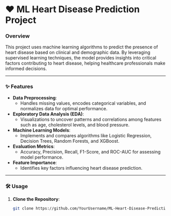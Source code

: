 # ❤️ ML Heart Disease Prediction Project

### Overview  
This project uses machine learning algorithms to predict the presence of heart disease based on clinical and demographic data. By leveraging supervised learning techniques, the model provides insights into critical factors contributing to heart disease, helping healthcare professionals make informed decisions.

---

### ✨ Features  
- **Data Preprocessing**:  
  - Handles missing values, encodes categorical variables, and normalizes data for optimal performance.  
- **Exploratory Data Analysis (EDA)**:  
  - Visualizations to uncover patterns and correlations among features such as age, cholesterol levels, and blood pressure.  
- **Machine Learning Models**:  
  - Implements and compares algorithms like Logistic Regression, Decision Trees, Random Forests, and XGBoost.  
- **Evaluation Metrics**:  
  - Accuracy, Precision, Recall, F1-Score, and ROC-AUC for assessing model performance.  
- **Feature Importance**:  
  - Identifies key factors influencing heart disease prediction.

---

### 🛠️ Usage  
1. **Clone the Repository**:  
   ```bash
   git clone https://github.com/YourUsername/ML-Heart-Disease-Prediction.git
